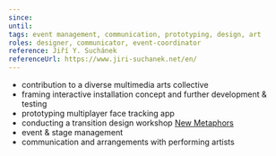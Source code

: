 ```yaml
---
since: 
until: 
tags: event management, communication, prototyping, design, art
roles: designer, communicator, event-coordinator
reference: Jiří Y. Suchánek
referenceUrl: https://www.jiri-suchanek.net/en/
---
```


- contribution to a diverse multimedia arts collective
- framing interactive installation concept and further development & testing
- prototyping multiplayer face tracking app
- conducting a transition design workshop [New Metaphors](http://imaginari.es/new-metaphors/)
- event & stage management
- communication and arrangements with performing artists
